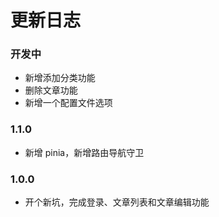 更新日志
====

### 开发中
- 新增添加分类功能
- 删除文章功能
- 新增一个配置文件选项

### 1.1.0
- 新增 pinia，新增路由导航守卫

### 1.0.0
- 开个新坑，完成登录、文章列表和文章编辑功能
